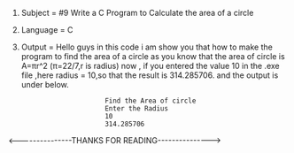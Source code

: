 1. Subject = #9 Write a C Program to Calculate the area of a circle

2. Language = C

3. Output = Hello guys in this code i am show you that how to make the program to find the area of a circle as you know that the area of circle is A=πr^2
            (π=22/7,r is radius) now , if you entered the value 10 in the .exe file ,here radius = 10,so that the result is 314.285706. 
            and the output is under below.
            
            
                            Find the Area of circle
                            Enter the Radius
                            10
                            314.285706
                            
<---------------THANKS FOR READING--------------->
